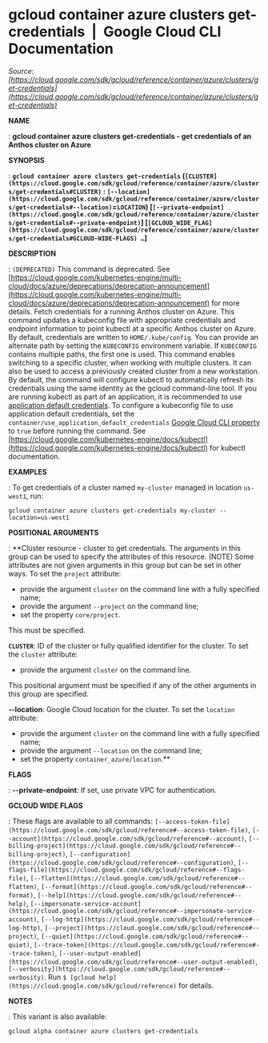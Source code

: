 # gcloud container azure clusters get-credentials  |  Google Cloud CLI Documentation

*Source: [https://cloud.google.com/sdk/gcloud/reference/container/azure/clusters/get-credentials](https://cloud.google.com/sdk/gcloud/reference/container/azure/clusters/get-credentials)*

**NAME**

: **gcloud container azure clusters get-credentials - get credentials of an Anthos cluster on Azure**

**SYNOPSIS**

: **`gcloud container azure clusters get-credentials` (`[CLUSTER](https://cloud.google.com/sdk/gcloud/reference/container/azure/clusters/get-credentials#CLUSTER)` : `[--location](https://cloud.google.com/sdk/gcloud/reference/container/azure/clusters/get-credentials#--location)`=`LOCATION`) [`[--private-endpoint](https://cloud.google.com/sdk/gcloud/reference/container/azure/clusters/get-credentials#--private-endpoint)`] [`[GCLOUD_WIDE_FLAG](https://cloud.google.com/sdk/gcloud/reference/container/azure/clusters/get-credentials#GCLOUD-WIDE-FLAGS) …`]**

**DESCRIPTION**

: `(DEPRECATED)` This command is deprecated. See [https://cloud.google.com/kubernetes-engine/multi-cloud/docs/azure/deprecations/deprecation-announcement](https://cloud.google.com/kubernetes-engine/multi-cloud/docs/azure/deprecations/deprecation-announcement)
for more details.
Fetch credentials for a running Anthos cluster on Azure.
This command updates a kubeconfig file with appropriate credentials and endpoint
information to point kubectl at a specific Anthos cluster on Azure.
By default, credentials are written to
``HOME/.kube/config``. You can provide an
alternate path by setting the ``KUBECONFIG``
environment variable. If ``KUBECONFIG``
contains multiple paths, the first one is used.
This command enables switching to a specific cluster, when working with multiple
clusters. It can also be used to access a previously created cluster from a new
workstation.
By default, the command will configure kubectl to automatically refresh its
credentials using the same identity as the gcloud command-line tool. If you are
running kubectl as part of an application, it is recommended to use [application
default credentials](https://cloud.google.com/docs/authentication/production). To configure a kubeconfig file to use application
default credentials, set the
``container/use_application_default_credentials``
[Google Cloud CLI
property](https://cloud.google.com/sdk/docs/properties) to ``true`` before running the
command.
See [https://cloud.google.com/kubernetes-engine/docs/kubectl](https://cloud.google.com/kubernetes-engine/docs/kubectl)
for kubectl documentation.

**EXAMPLES**

: To get credentials of a cluster named
``my-cluster`` managed in location
``us-west1``, run:

```
gcloud container azure clusters get-credentials my-cluster --location=us-west1
```

**POSITIONAL ARGUMENTS**

: **Cluster resource - cluster to get credentials. The arguments in this group can
be used to specify the attributes of this resource. (NOTE) Some attributes are
not given arguments in this group but can be set in other ways.
To set the `project` attribute:

- provide the argument `cluster` on the command line with a fully
specified name;
- provide the argument `--project` on the command line;
- set the property `core/project`.

This must be specified.

**`CLUSTER`**:
ID of the cluster or fully qualified identifier for the cluster.
To set the `cluster` attribute:

- provide the argument `cluster` on the command line.

This positional argument must be specified if any of the other arguments in this
group are specified.

**--location**:
Google Cloud location for the cluster.
To set the `location` attribute:

- provide the argument `cluster` on the command line with a fully
specified name;
- provide the argument `--location` on the command line;
- set the property `container_azure/location`.**

**FLAGS**

: **--private-endpoint**:
If set, use private VPC for authentication.

**GCLOUD WIDE FLAGS**

: These flags are available to all commands: `[--access-token-file](https://cloud.google.com/sdk/gcloud/reference#--access-token-file)`,
`[--account](https://cloud.google.com/sdk/gcloud/reference#--account)`, `[--billing-project](https://cloud.google.com/sdk/gcloud/reference#--billing-project)`,
`[--configuration](https://cloud.google.com/sdk/gcloud/reference#--configuration)`,
`[--flags-file](https://cloud.google.com/sdk/gcloud/reference#--flags-file)`,
`[--flatten](https://cloud.google.com/sdk/gcloud/reference#--flatten)`, `[--format](https://cloud.google.com/sdk/gcloud/reference#--format)`, `[--help](https://cloud.google.com/sdk/gcloud/reference#--help)`, `[--impersonate-service-account](https://cloud.google.com/sdk/gcloud/reference#--impersonate-service-account)`,
`[--log-http](https://cloud.google.com/sdk/gcloud/reference#--log-http)`,
`[--project](https://cloud.google.com/sdk/gcloud/reference#--project)`, `[--quiet](https://cloud.google.com/sdk/gcloud/reference#--quiet)`, `[--trace-token](https://cloud.google.com/sdk/gcloud/reference#--trace-token)`, `[--user-output-enabled](https://cloud.google.com/sdk/gcloud/reference#--user-output-enabled)`,
`[--verbosity](https://cloud.google.com/sdk/gcloud/reference#--verbosity)`.
Run `$ [gcloud help](https://cloud.google.com/sdk/gcloud/reference)` for details.

**NOTES**

: This variant is also available:

```
gcloud alpha container azure clusters get-credentials
```